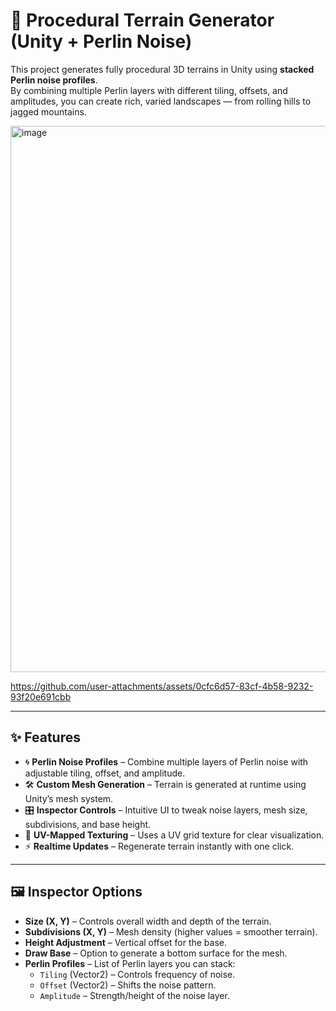 # 🌄 Procedural Terrain Generator (Unity + Perlin Noise)

This project generates fully procedural 3D terrains in Unity using **stacked Perlin noise profiles**.  
By combining multiple Perlin layers with different tiling, offsets, and amplitudes, you can create rich, varied landscapes — from rolling hills to jagged mountains.  

<img width="1919" height="874" alt="image" src="https://github.com/user-attachments/assets/20191add-12cd-4b7b-b71b-e2e9af8be592" />


https://github.com/user-attachments/assets/0cfc6d57-83cf-4b58-9232-93f20e691cbb

---

## ✨ Features
- 🌀 **Perlin Noise Profiles** – Combine multiple layers of Perlin noise with adjustable tiling, offset, and amplitude.  
- 🛠️ **Custom Mesh Generation** – Terrain is generated at runtime using Unity’s mesh system.  
- 🎛️ **Inspector Controls** – Intuitive UI to tweak noise layers, mesh size, subdivisions, and base height.  
- 🎨 **UV-Mapped Texturing** – Uses a UV grid texture for clear visualization.  
- ⚡ **Realtime Updates** – Regenerate terrain instantly with one click.

---

## 🖼️ Inspector Options
- **Size (X, Y)** – Controls overall width and depth of the terrain.  
- **Subdivisions (X, Y)** – Mesh density (higher values = smoother terrain).  
- **Height Adjustment** – Vertical offset for the base.  
- **Draw Base** – Option to generate a bottom surface for the mesh.  
- **Perlin Profiles** – List of Perlin layers you can stack:
  - `Tiling` (Vector2) – Controls frequency of noise.  
  - `Offset` (Vector2) – Shifts the noise pattern.  
  - `Amplitude` – Strength/height of the noise layer.  
